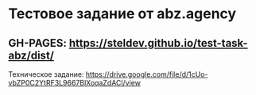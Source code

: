 # Тестовое задание от abz.agency
## GH-PAGES: https://steldev.github.io/test-task-abz/dist/

Техническое задание: https://drive.google.com/file/d/1cUo-vbZP0C2YtRF3L9667BlXoqaZdACl/view
